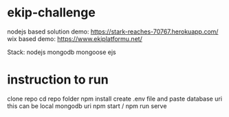 # ekip-challenge

nodejs based solution demo: https://stark-reaches-70767.herokuapp.com/
wix based demo: https://www.ekiplatformu.net/

Stack:
nodejs
mongodb
mongoose
ejs


# instruction to run

clone repo
cd repo folder
npm install
create .env file and paste database uri this can be local mongodb uri
npm start / npm run serve
